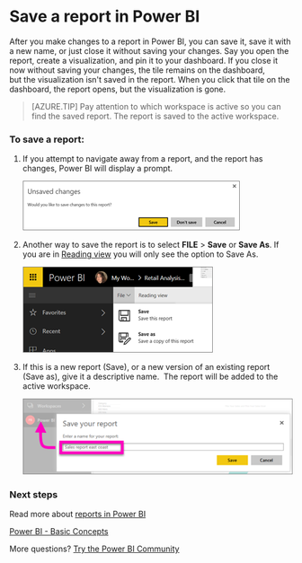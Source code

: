 ﻿<properties
   pageTitle="Save a report in Power BI"
   description="Save a report in Power BI"
   services="powerbi"
   documentationCenter=""
   authors="mihart"
   manager="erikre"
   backup=""
   editor=""
   tags=""
   qualityFocus="no"
   qualityDate=""/>

<tags
   ms.service="powerbi"
   ms.devlang="NA"
   ms.topic="article"
   ms.tgt_pltfrm="NA"
   ms.workload="powerbi"
   ms.date="09/08/2017"
   ms.author="mihart"/>

# Save a report in Power BI

After you make changes to a report in Power BI, you can save it, save it with a new name, or just close it without saving your changes. Say you open the report, create a visualization, and pin it to your dashboard. If you close it now without saving your changes, the tile remains on the dashboard, but the visualization isn't saved in the report. When you click that tile on the dashboard, the report opens, but the visualization is gone.

>[AZURE.TIP] Pay attention to which workspace is active so you can find the saved report. The report is saved to the active workspace.

### To save a report:

1.  If you attempt to navigate away from a report, and the report has changes, Power BI will display a prompt.

    ![](media/powerbi-service-save-a-report/power-bi-unsaved.png)

2.  Another way to save the report is to select **FILE** \> **Save** or **Save As**. If you are in [Reading view](powerbi-service-interact-with-a-report-in-reading-view.md) you will only see the option to Save As. 

    ![](media/powerbi-service-save-a-report/power-bi-save-new.png)

3. If this is a new report (Save), or a new version of an existing report (Save as), give it a descriptive name.  The report will be added to the active workspace.

    ![](media/powerbi-service-save-a-report/power-bi-save-dialog.png)


### Next steps

Read more about [reports in Power BI](powerbi-service-reports.md)

[Power BI - Basic Concepts](powerbi-service-basic-concepts.md)

More questions? [Try the Power BI Community](http://community.powerbi.com/)
